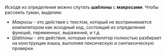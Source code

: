 Исходя из определения можно спутать **шаблоны** с **макросами**. Чтобы рассеить туман, выделим:
- _Макросы_ - это действия с текстом, который не воспринимается компилятором как исходный код, состоящий из определения функций, переменных, выражений, и т.д.
- _Шаблоны_ - это действия, которые компилятор полностью разбирает на конструкции языка, выполняя лексическую и синтаксическую проверки.